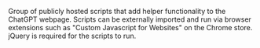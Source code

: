 Group of publicly hosted scripts that add helper functionality to the ChatGPT webpage.
Scripts can be externally imported and run via browser extensions such as "Custom Javascript for Websites" on the Chrome store.
jQuery is required for the scripts to run.
